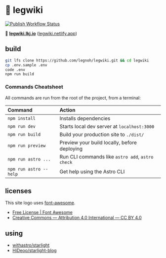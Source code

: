 :compass: legwiki 
====

[![Publish Workflow Status](https://github.com/legnoh/legwiki/actions/workflows/publish.yml/badge.svg)](https://github.com/legnoh/legwiki/actions/workflows/publish.yml)

:cherry_blossom: [**legwiki.lkj.io**](https://legwiki.lkj.io) ([legwiki.netlify.app](https://legwiki.netlify.app))

## build

```sh
git lfs clone https://github.com/legnoh/legwiki.git && cd legwiki
cp .env.sample .env
code .env
npm run build
```

### Commands Cheatsheet

All commands are run from the root of the project, from a terminal:

| Command                | Action                                           |
| :--------------------- | :----------------------------------------------- |
| `npm install`          | Installs dependencies                            |
| `npm run dev`          | Starts local dev server at `localhost:3000`      |
| `npm run build`        | Build your production site to `./dist/`          |
| `npm run preview`      | Preview your build locally, before deploying     |
| `npm run astro ...`    | Run CLI commands like `astro add`, `astro check` |
| `npm run astro --help` | Get help using the Astro CLI                     |

## licenses

This site logo uses [font-awesome](https://fontawesome.com/icons/compass?style=solid&s=solid).

- [Free License | Font Awesome](https://fontawesome.com/license/free)
- [Creative Commons — Attribution 4.0 International — CC BY 4.0](https://creativecommons.org/licenses/by/4.0/)

## using

- [withastro/starlight](https://github.com/withastro/starlight)
- [HiDeoo/starlight-blog](https://github.com/HiDeoo/starlight-blog)
